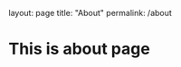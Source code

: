 layout: page
title: "About"
permalink: /about


<html>
  <body>
    <h1>
      This is about page
    </h1>
  </body>
</html>
